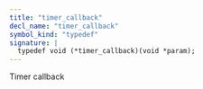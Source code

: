 ```yaml
---
title: "timer_callback"
decl_name: "timer_callback"
symbol_kind: "typedef"
signature: |
  typedef void (*timer_callback)(void *param);
---
```


Timer callback 

